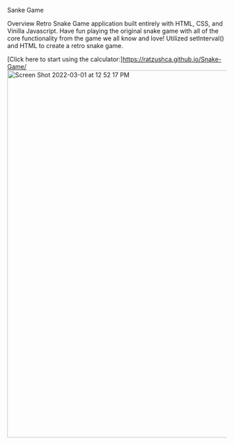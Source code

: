 Sanke Game

Overview
Retro Snake Game application built entirely with HTML, CSS, and Vinilla Javascript.
Have fun playing the original snake game with all of the core functionality from the game we all know and love!
Utilized setInterval() and HTML <canvas> to create a retro snake game. 
  
[Click here to start using the calculator:]https://ratzushca.github.io/Snake-Game/
  <img width="844" alt="Screen Shot 2022-03-01 at 12 52 17 PM" src="https://user-images.githubusercontent.com/93014061/156246963-076f5e39-b5de-44ed-a757-dfa72990e8e4.png">
